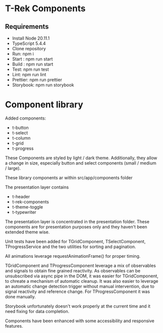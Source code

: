 # T-Rek Components

## Requirements

 - Install Node 20.11.1
 - TypeScript 5.4.4
 - Clone repository
 - Run: npm i
 - Start : npm run start
 - Build : npm run start
 - Test: npm run test
 - Lint: npm run lint
 - Prettier: npm run prettier
 - Storybook: npm run storybook

# Component library

Added components:
 - t-button
 - t-select
 - t-column
 - t-grid
 - t-progress

These Components are styled by light / dark theme. Additionally, they allow a change in size, especially button and select components (small / medium / large).

These library components ar within src/app/components folder

The presentation layer contains 

 - t-header
 - t-rek-components
 - t-theme-toggle
 - t-typewriter

The presentation layer is concentrated in the presentation folder.
These components are for presentation purposes only and they haven't been extended theme wise.

Unit tests have been added for TGridComponent, TSelectComponent, TProgressService and the two utilities for sorting and pagination.

All animations leverage requestAnimationFrame() for proper timing.

TGridComponent and TProgressComponent leverage a mix of observables and signals to obtain fine grained reactivity.
As observables can be unsubscribed via async pipe in the DOM, it was easier for TGridComponent, to chreate a mechanism of automatic cleanup.
It was also easier to leverage an automatic change detection trigger without manual intervention, due to signal reactivity and reference change.
For TProgressComponent it was done manually.

Storybook unfortunately doesn't work properly at the current time and it need fixing for data completion.

Components have been enhanced with some accessibility and responsive features.